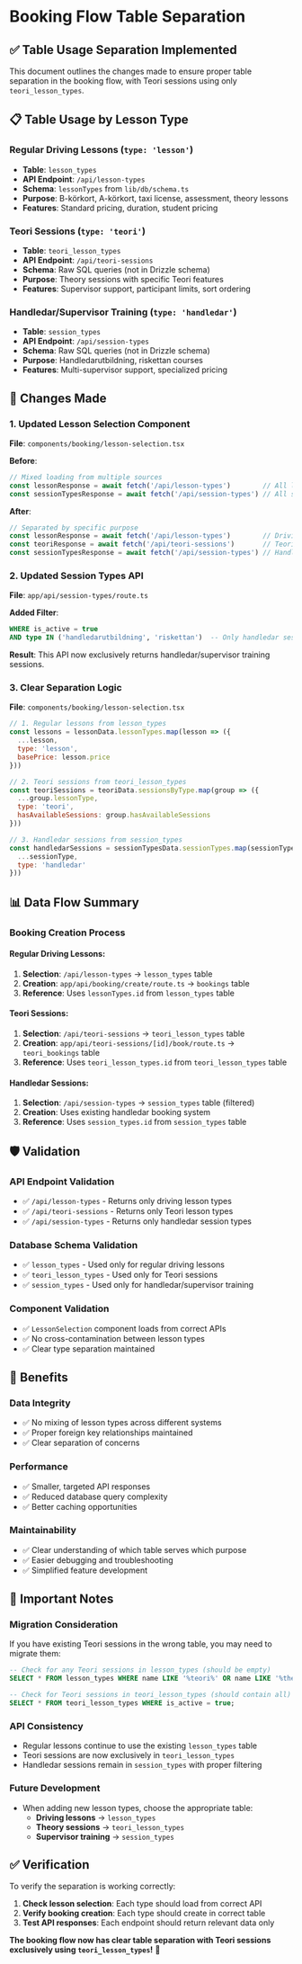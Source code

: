 # Booking Flow Table Separation

## ✅ Table Usage Separation Implemented

This document outlines the changes made to ensure proper table separation in the booking flow, with Teori sessions using only `teori_lesson_types`.

## 📋 Table Usage by Lesson Type

### **Regular Driving Lessons** (`type: 'lesson'`)
- **Table**: `lesson_types`
- **API Endpoint**: `/api/lesson-types`
- **Schema**: `lessonTypes` from `lib/db/schema.ts`
- **Purpose**: B-körkort, A-körkort, taxi license, assessment, theory lessons
- **Features**: Standard pricing, duration, student pricing

### **Teori Sessions** (`type: 'teori'`)
- **Table**: `teori_lesson_types`
- **API Endpoint**: `/api/teori-sessions`
- **Schema**: Raw SQL queries (not in Drizzle schema)
- **Purpose**: Theory sessions with specific Teori features
- **Features**: Supervisor support, participant limits, sort ordering

### **Handledar/Supervisor Training** (`type: 'handledar'`)
- **Table**: `session_types`
- **API Endpoint**: `/api/session-types`
- **Schema**: Raw SQL queries (not in Drizzle schema)
- **Purpose**: Handledarutbildning, riskettan courses
- **Features**: Multi-supervisor support, specialized pricing

## 🔄 Changes Made

### **1. Updated Lesson Selection Component**
**File**: `components/booking/lesson-selection.tsx`

**Before**:
```javascript
// Mixed loading from multiple sources
const lessonResponse = await fetch('/api/lesson-types')        // All lesson types
const sessionTypesResponse = await fetch('/api/session-types') // All session types
```

**After**:
```javascript
// Separated by specific purpose
const lessonResponse = await fetch('/api/lesson-types')        // Driving lessons only
const teoriResponse = await fetch('/api/teori-sessions')       // Teori only
const sessionTypesResponse = await fetch('/api/session-types') // Handledar only
```

### **2. Updated Session Types API**
**File**: `app/api/session-types/route.ts`

**Added Filter**:
```sql
WHERE is_active = true
AND type IN ('handledarutbildning', 'riskettan')  -- Only handledar sessions
```

**Result**: This API now exclusively returns handledar/supervisor training sessions.

### **3. Clear Separation Logic**
**File**: `components/booking/lesson-selection.tsx`

```javascript
// 1. Regular lessons from lesson_types
const lessons = lessonData.lessonTypes.map(lesson => ({
  ...lesson,
  type: 'lesson',
  basePrice: lesson.price
}))

// 2. Teori sessions from teori_lesson_types
const teoriSessions = teoriData.sessionsByType.map(group => ({
  ...group.lessonType,
  type: 'teori',
  hasAvailableSessions: group.hasAvailableSessions
}))

// 3. Handledar sessions from session_types
const handledarSessions = sessionTypesData.sessionTypes.map(sessionType => ({
  ...sessionType,
  type: 'handledar'
}))
```

## 📊 Data Flow Summary

### **Booking Creation Process**

#### **Regular Driving Lessons**:
1. **Selection**: `/api/lesson-types` → `lesson_types` table
2. **Creation**: `app/api/booking/create/route.ts` → `bookings` table
3. **Reference**: Uses `lessonTypes.id` from `lesson_types` table

#### **Teori Sessions**:
1. **Selection**: `/api/teori-sessions` → `teori_lesson_types` table
2. **Creation**: `app/api/teori-sessions/[id]/book/route.ts` → `teori_bookings` table
3. **Reference**: Uses `teori_lesson_types.id` from `teori_lesson_types` table

#### **Handledar Sessions**:
1. **Selection**: `/api/session-types` → `session_types` table (filtered)
2. **Creation**: Uses existing handledar booking system
3. **Reference**: Uses `session_types.id` from `session_types` table

## 🛡️ Validation

### **API Endpoint Validation**
- ✅ `/api/lesson-types` - Returns only driving lesson types
- ✅ `/api/teori-sessions` - Returns only Teori lesson types
- ✅ `/api/session-types` - Returns only handledar session types

### **Database Schema Validation**
- ✅ `lesson_types` - Used only for regular driving lessons
- ✅ `teori_lesson_types` - Used only for Teori sessions
- ✅ `session_types` - Used only for handledar/supervisor training

### **Component Validation**
- ✅ `LessonSelection` component loads from correct APIs
- ✅ No cross-contamination between lesson types
- ✅ Clear type separation maintained

## 🎯 Benefits

### **Data Integrity**
- ✅ No mixing of lesson types across different systems
- ✅ Proper foreign key relationships maintained
- ✅ Clear separation of concerns

### **Performance**
- ✅ Smaller, targeted API responses
- ✅ Reduced database query complexity
- ✅ Better caching opportunities

### **Maintainability**
- ✅ Clear understanding of which table serves which purpose
- ✅ Easier debugging and troubleshooting
- ✅ Simplified feature development

## 🚨 Important Notes

### **Migration Consideration**
If you have existing Teori sessions in the wrong table, you may need to migrate them:

```sql
-- Check for any Teori sessions in lesson_types (should be empty)
SELECT * FROM lesson_types WHERE name LIKE '%teori%' OR name LIKE '%theory%';

-- Check for Teori sessions in teori_lesson_types (should contain all)
SELECT * FROM teori_lesson_types WHERE is_active = true;
```

### **API Consistency**
- Regular lessons continue to use the existing `lesson_types` table
- Teori sessions are now exclusively in `teori_lesson_types`
- Handledar sessions remain in `session_types` with proper filtering

### **Future Development**
- When adding new lesson types, choose the appropriate table:
  - **Driving lessons** → `lesson_types`
  - **Theory sessions** → `teori_lesson_types`
  - **Supervisor training** → `session_types`

## ✅ Verification

To verify the separation is working correctly:

1. **Check lesson selection**: Each type should load from correct API
2. **Verify booking creation**: Each type should create in correct table
3. **Test API responses**: Each endpoint should return relevant data only

**The booking flow now has clear table separation with Teori sessions exclusively using `teori_lesson_types`!** 🎉
